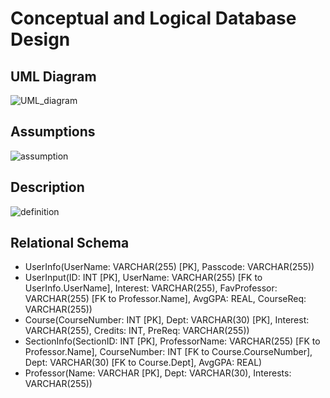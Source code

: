 # Conceptual and Logical Database Design

## UML Diagram 
![UML_diagram](https://media.github-dev.cs.illinois.edu/user/12652/files/af0d9583-762c-4701-8edc-aa6b8d5643d9)

## Assumptions
![assumption](https://media.github-dev.cs.illinois.edu/user/12652/files/d2f27b83-179d-4b49-8f92-a3ed37aca298)

## Description
![definition](https://media.github-dev.cs.illinois.edu/user/12652/files/bd6fb11c-e186-47d7-9966-6b8d87a9954d)

## Relational Schema
- UserInfo(UserName: VARCHAR(255) [PK], Passcode: VARCHAR(255))
- UserInput(ID: INT [PK], UserName: VARCHAR(255) [FK to UserInfo.UserName], Interest: VARCHAR(255), FavProfessor: VARCHAR(255) [FK to Professor.Name], AvgGPA: REAL, CourseReq: VARCHAR(255))
- Course(CourseNumber: INT [PK], Dept: VARCHAR(30) [PK], Interest: VARCHAR(255), Credits: INT, PreReq: VARCHAR(255))
- SectionInfo(SectionID: INT [PK], ProfessorName: VARCHAR(255) [FK to Professor.Name], CourseNumber: INT [FK to Course.CourseNumber], Dept: VARCHAR(30) [FK to Course.Dept], AvgGPA: REAL)
- Professor(Name: VARCHAR [PK], Dept: VARCHAR(30), Interests: VARCHAR(255))


